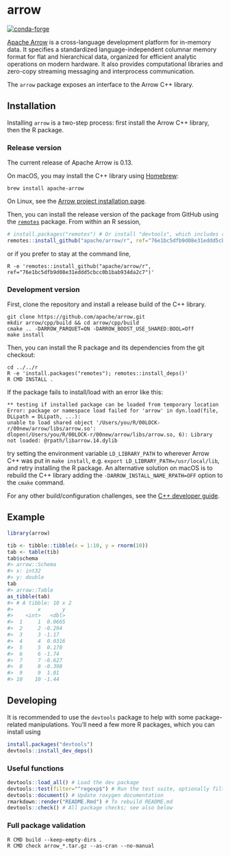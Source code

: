 
<!-- README.md is generated from README.Rmd. Please edit that file -->

# arrow

[![conda-forge](https://img.shields.io/conda/vn/conda-forge/r-arrow.svg)](https://anaconda.org/conda-forge/r-arrow)

[Apache Arrow](https://arrow.apache.org/) is a cross-language
development platform for in-memory data. It specifies a standardized
language-independent columnar memory format for flat and hierarchical
data, organized for efficient analytic operations on modern hardware. It
also provides computational libraries and zero-copy streaming messaging
and interprocess communication.

The `arrow` package exposes an interface to the Arrow C++ library.

## Installation

Installing `arrow` is a two-step process: first install the Arrow C++
library, then the R package.

### Release version

The current release of Apache Arrow is 0.13.

On macOS, you may install the C++ library using
[Homebrew](https://brew.sh/):

``` shell
brew install apache-arrow
```

On Linux, see the [Arrow project installation
page](http://arrow.apache.org/install/).

Then, you can install the release version of the package from GitHub
using the [`remotes`](https://remotes.r-lib.org/) package. From within
an R session,

``` r
# install.packages("remotes") # Or install "devtools", which includes remotes
remotes::install_github("apache/arrow/r", ref="76e1bc5dfb9d08e31eddd5cbcc0b1bab934da2c7")
```

or if you prefer to stay at the command line,

``` shell
R -e 'remotes::install_github("apache/arrow/r", ref="76e1bc5dfb9d08e31eddd5cbcc0b1bab934da2c7")'
```

### Development version

First, clone the repository and install a release build of the C++
library.

``` shell
git clone https://github.com/apache/arrow.git
mkdir arrow/cpp/build && cd arrow/cpp/build
cmake .. -DARROW_PARQUET=ON -DARROW_BOOST_USE_SHARED:BOOL=Off
make install
```

Then, you can install the R package and its dependencies from the git
checkout:

``` shell
cd ../../r
R -e 'install.packages("remotes"); remotes::install_deps()'
R CMD INSTALL .
```

If the package fails to install/load with an error like this:

    ** testing if installed package can be loaded from temporary location
    Error: package or namespace load failed for 'arrow' in dyn.load(file, DLLpath = DLLpath, ...):
    unable to load shared object '/Users/you/R/00LOCK-r/00new/arrow/libs/arrow.so':
    dlopen(/Users/you/R/00LOCK-r/00new/arrow/libs/arrow.so, 6): Library not loaded: @rpath/libarrow.14.dylib

try setting the environment variable `LD_LIBRARY_PATH` to wherever Arrow
C++ was put in `make install`, e.g. `export
LD_LIBRARY_PATH=/usr/local/lib`, and retry installing the R package. An
alternative solution on macOS is to rebuild the C++ library adding the
`-DARROW_INSTALL_NAME_RPATH=OFF` option to the `cmake` command.

For any other build/configuration challenges, see the [C++ developer
guide](http://arrow.apache.org/docs/developers/cpp.html#building).

## Example

``` r
library(arrow)

tib <- tibble::tibble(x = 1:10, y = rnorm(10))
tab <- table(tib)
tab$schema
#> arrow::Schema 
#> x: int32
#> y: double
tab
#> arrow::Table
as_tibble(tab)
#> # A tibble: 10 x 2
#>        x       y
#>    <int>   <dbl>
#>  1     1  0.0665
#>  2     2 -0.294 
#>  3     3 -1.17  
#>  4     4  0.0316
#>  5     5  0.170 
#>  6     6 -1.74  
#>  7     7 -0.627 
#>  8     8 -0.398 
#>  9     9  1.01  
#> 10    10 -1.44
```

## Developing

It is recommended to use the `devtools` package to help with some
package-related manipulations. You’ll need a few more R packages, which
you can install using

``` r
install.packages("devtools")
devtools::install_dev_deps()
```

### Useful functions

``` r
devtools::load_all() # Load the dev package
devtools::test(filter="^regexp$") # Run the test suite, optionally filtering file names
devtools::document() # Update roxygen documentation
rmarkdown::render("README.Rmd") # To rebuild README.md
devtools::check() # All package checks; see also below
```

### Full package validation

``` shell
R CMD build --keep-empty-dirs .
R CMD check arrow_*.tar.gz --as-cran --no-manual
```
